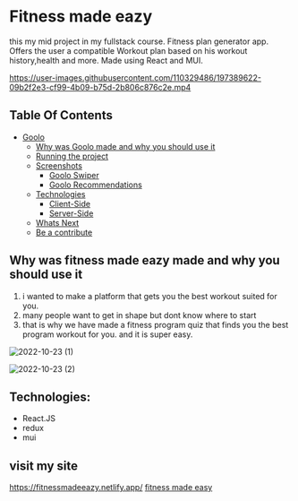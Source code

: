 # Fitness made eazy
this my mid project in my fullstack course.
Fitness plan generator app. Offers the user a compatible Workout plan based on his workout history,health and more. Made using React and MUI.




https://user-images.githubusercontent.com/110329486/197389622-09b2f2e3-cf99-4b09-b75d-2b806c876c2e.mp4


## Table Of Contents
- [Goolo](#Goolo)
  * [Why was Goolo made and why you should use it](#Why-was-Goolo-made-and-why-you-should-use-it)
  * [Running the project](#running-the-project)
  * [Screenshots](#screenshots)
    + [Goolo Swiper](#Goolo-Swiper)
    + [Goolo Recommendations](#Goolo-Recommendations)
  * [Technologies](#technologies)
    + [Client-Side](#client-side)
    + [Server-Side](#server-side)
  * [Whats Next](#whats-next)
  * [Be a contribute](#be-a-contribute)
  
## Why was fitness made eazy made and why you should use it

1. i wanted to make a platform that gets you the best workout suited for you.
2. many people want to get in shape but dont know where to start
3. that is why we have made a fitness program quiz that finds you the best program workout for you. and it is super easy.


![2022-10-23 (1)](https://user-images.githubusercontent.com/110329486/197389981-39d8762a-7a1b-4531-8b22-d8abf6f3e5c7.png)




![2022-10-23 (2)](https://user-images.githubusercontent.com/110329486/197389818-051fbea8-ed88-43ae-9ac7-27b846c54e34.png)


## Technologies:


* React.JS
* redux
* mui



## visit my site
https://fitnessmadeeazy.netlify.app/
<a href="https://fitnessmadeeazy.netlify.app/">fitness made easy</a>

